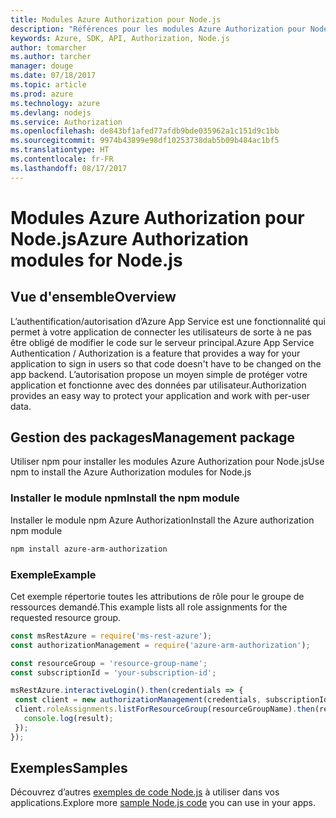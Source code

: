 ```yaml
---
title: Modules Azure Authorization pour Node.js
description: "Références pour les modules Azure Authorization pour Node.js"
keywords: Azure, SDK, API, Authorization, Node.js
author: tomarcher
ms.author: tarcher
manager: douge
ms.date: 07/18/2017
ms.topic: article
ms.prod: azure
ms.technology: azure
ms.devlang: nodejs
ms.service: Authorization
ms.openlocfilehash: de843bf1afed77afdb9bde035962a1c151d9c1bb
ms.sourcegitcommit: 9974b43899e98df10253738dab5b09b484ac1bf5
ms.translationtype: HT
ms.contentlocale: fr-FR
ms.lasthandoff: 08/17/2017
---
```

# <a name="azure-authorization-modules-for-nodejs"></a><span data-ttu-id="ba66c-104">Modules Azure Authorization pour Node.js</span><span class="sxs-lookup"><span data-stu-id="ba66c-104">Azure Authorization modules for Node.js</span></span>

## <a name="overview"></a><span data-ttu-id="ba66c-105">Vue d'ensemble</span><span class="sxs-lookup"><span data-stu-id="ba66c-105">Overview</span></span>

<span data-ttu-id="ba66c-106">L’authentification/autorisation d’Azure App Service est une fonctionnalité qui permet à votre application de connecter les utilisateurs de sorte à ne pas être obligé de modifier le code sur le serveur principal.</span><span class="sxs-lookup"><span data-stu-id="ba66c-106">Azure App Service Authentication / Authorization is a feature that provides a way for your application to sign in users so that code doesn't have to be changed on the app backend.</span></span> <span data-ttu-id="ba66c-107">L’autorisation propose un moyen simple de protéger votre application et fonctionne avec des données par utilisateur.</span><span class="sxs-lookup"><span data-stu-id="ba66c-107">Authorization provides an easy way to protect your application and work with per-user data.</span></span>

## <a name="management-package"></a><span data-ttu-id="ba66c-108">Gestion des packages</span><span class="sxs-lookup"><span data-stu-id="ba66c-108">Management package</span></span>

<span data-ttu-id="ba66c-109">Utiliser npm pour installer les modules Azure Authorization pour Node.js</span><span class="sxs-lookup"><span data-stu-id="ba66c-109">Use npm to install the Azure Authorization modules for Node.js</span></span>

### <a name="install-the-npm-module"></a><span data-ttu-id="ba66c-110">Installer le module npm</span><span class="sxs-lookup"><span data-stu-id="ba66c-110">Install the npm module</span></span>

<span data-ttu-id="ba66c-111">Installer le module npm Azure Authorization</span><span class="sxs-lookup"><span data-stu-id="ba66c-111">Install the Azure authorization npm module</span></span>

```bash
npm install azure-arm-authorization
```

### <a name="example"></a><span data-ttu-id="ba66c-112">Exemple</span><span class="sxs-lookup"><span data-stu-id="ba66c-112">Example</span></span>

<span data-ttu-id="ba66c-113">Cet exemple répertorie toutes les attributions de rôle pour le groupe de ressources demandé.</span><span class="sxs-lookup"><span data-stu-id="ba66c-113">This example lists all role assignments for the requested resource group.</span></span>

```javascript
const msRestAzure = require('ms-rest-azure');
const authorizationManagement = require('azure-arm-authorization');

const resourceGroup = 'resource-group-name';
const subscriptionId = 'your-subscription-id';

msRestAzure.interactiveLogin().then(credentials => {
 const client = new authorizationManagement(credentials, subscriptionId);
 client.roleAssignments.listForResourceGroup(resourceGroupName).then(result => {
   console.log(result);
 });
});
```

## <a name="samples"></a><span data-ttu-id="ba66c-114">Exemples</span><span class="sxs-lookup"><span data-stu-id="ba66c-114">Samples</span></span>

<span data-ttu-id="ba66c-115">Découvrez d’autres [exemples de code Node.js](https://azure.microsoft.com/resources/samples/?platform=nodejs) à utiliser dans vos applications.</span><span class="sxs-lookup"><span data-stu-id="ba66c-115">Explore more [sample Node.js code](https://azure.microsoft.com/resources/samples/?platform=nodejs) you can use in your apps.</span></span>

